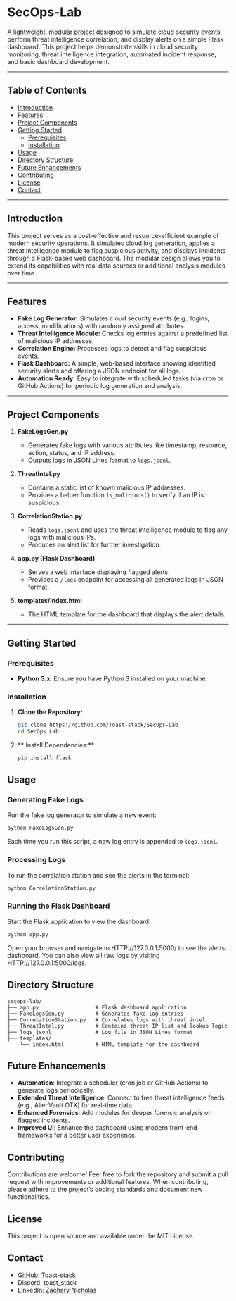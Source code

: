 # SecOps-Lab

A lightweight, modular project designed to simulate cloud security events, perform threat intelligence correlation, and display alerts on a simple Flask dashboard. This project helps demonstrate skills in cloud security monitoring, threat intelligence integration, automated incident response, and basic dashboard development.

---

## Table of Contents

- [Introduction](#introduction)
- [Features](#features)
- [Project Components](#project-components)
- [Getting Started](#getting-started)
  - [Prerequisites](#prerequisites)
  - [Installation](#installation)
- [Usage](#usage)
- [Directory Structure](#directory-structure)
- [Future Enhancements](#future-enhancements)
- [Contributing](#contributing)
- [License](#license)
- [Contact](#contact)

---

## Introduction

This project serves as a cost-effective and resource-efficient example of modern security operations. It simulates cloud log generation, applies a threat intelligence module to flag suspicious activity, and displays incidents through a Flask-based web dashboard. The modular design allows you to extend its capabilities with real data sources or additional analysis modules over time.

---

## Features

- **Fake Log Generator:** Simulates cloud security events (e.g., logins, access, modifications) with randomly assigned attributes.
- **Threat Intelligence Module:** Checks log entries against a predefined list of malicious IP addresses.
- **Correlation Engine:** Processes logs to detect and flag suspicious events.
- **Flask Dashboard:** A simple, web-based interface showing identified security alerts and offering a JSON endpoint for all logs.
- **Automation Ready:** Easy to integrate with scheduled tasks (via cron or GitHub Actions) for periodic log generation and analysis.

---

## Project Components

1. **FakeLogsGen.py**  
   - Generates fake logs with various attributes like timestamp, resource, action, status, and IP address.
   - Outputs logs in JSON Lines format to `logs.jsonl`.

2. **ThreatIntel.py**  
   - Contains a static list of known malicious IP addresses.
   - Provides a helper function `is_malicious()` to verify if an IP is suspicious.

3. **CorrelationStation.py**  
   - Reads `logs.jsonl` and uses the threat intelligence module to flag any logs with malicious IPs.
   - Produces an alert list for further investigation.

4. **app.py (Flask Dashboard)**  
   - Serves a web interface displaying flagged alerts.
   - Provides a `/logs` endpoint for accessing all generated logs in JSON format.

5. **templates/index.html**  
   - The HTML template for the dashboard that displays the alert details.

---

## Getting Started

### Prerequisites

- **Python 3.x**: Ensure you have Python 3 installed on your machine.

### Installation

1. **Clone the Repository:**

   ```bash
   git clone https://github.com/Toast-stack/SecOps-Lab
   cd SecOps Lab
   ```

2. ** Install Dependencies:**
   ```bash
   pip install flask
   ```

## Usage
### Generating Fake Logs
Run the fake log generator to simulate a new event:
```bash
python FakeLogsGen.py
```
Each time you run this script, a new log entry is appended to `logs.jsonl`.

### Processing Logs
To run the correlation station and see the alerts in the terminal:
```bash
python CorrelationStation.py
```

### Running the Flask Dashboard
Start the Flask application to view the dashboard:
```bash
python app.py
```
Open your browser and navigate to HTTP://127.0.0.1:5000/ to see the alerts dashboard.
You can also view all raw logs by visiting HTTP://127.0.0.1:5000/logs.

## Directory Structure
```
secops-lab/
├── app.py                  # Flask dashboard application
├── FakeLogsGen.py          # Generates fake log entries
├── CorrelationStation.py   # Correlates logs with threat intel
├── ThreatIntel.py          # Contains threat IP list and lookup logic
├── logs.jsonl              # Log file in JSON Lines format
├── templates/
    └── index.html          # HTML template for the dashboard
```

## Future Enhancements
- **Automation**: Integrate a scheduler (cron job or GitHub Actions) to generate logs periodically.
- **Extended Threat Intelligence**: Connect to free threat intelligence feeds (e.g., AlienVault OTX) for real-time data.
- **Enhanced Forensics**: Add modules for deeper forensic analysis on flagged incidents.
- **Improved UI**: Enhance the dashboard using modern front-end frameworks for a better user experience.

## Contributing
Contributions are welcome! Feel free to fork the repository and submit a pull request with improvements or additional features. When contributing, please adhere to the project’s coding standards and document new functionalities.

## License
This project is open source and available under the MIT License.

## Contact
- GitHub: Toast-stack
- Discord: toast_stack
- LinkedIn: [Zachary Nicholas](https://www.linkedin.com/in/zachary-nicholas1341/)

